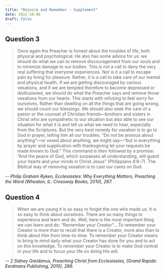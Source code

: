 ```yaml
---
title: "Rejoice and Remember - Supplement"
date: 2022-10-06
draft: false
---
```


## Question 3

>Once again the Preacher is honest about the troubles of life, both physical
and psychological. He also has some advice for us: we should do what we
can to remove discouragement from our souls and to minimize damage to
our bodies. This is not a call to deny the very real suffering that everyone
experiences. Nor is it a call to escape pain by living for pleasure. Rather, it is
a call to take care of our mental and physical health.
If we are getting discouraged by various vexations, and if we are tempted
therefore to become depressed or disillusioned, we should do what the
Preacher says and remove those vexations from our hearts. This starts with
refusing to feel sorry for ourselves. Rather than dwelling on all the things
that are going wrong, we should count our blessings. We should also seek
the care of a pastor or the counsel of Christian friends—brothers and sisters
in Christ who are sympathetic to our situation but also able to see our
situation for what it is and tell us what we need to hear, especially from the
Scriptures.
But the very best remedy for vexation is to go to God in prayer, telling him
all our troubles. “Do not be anxious about anything”—or vexed about
anything, we might say—“but in everything by prayer and supplication with
thanksgiving let your requests be made known to God.” This command is
then followed by a promise: “And the peace of God, which surpasses all
understanding, will guard your hearts and your minds in Christ Jesus”
(Philippians 4:6–7). The Biblical way of removing vexation is to cast our
cares on God.

-- <cite>Philip Graham Ryken, Ecclesiastes: Why Everything Matters, Preaching the Word (Wheaton, IL:
Crossway Books, 2010), 267.</cite>

## Question 4
>When we are young it is so easy to forget the one who made us. It is so
easy to think about ourselves. There are so many things to experience
and learn and do. Well, here is the most important thing we can learn and
do: “Remember your Creator”....To remember your Creator is more than
to recall that there is a Creator, more also than to think about Him from
time-to-time. To remember your Creator means to bring to mind daily
what your Creator has done for you and to act on this knowledge. To
remember your Creator is to make God central in your life and to focus
your life on doing His will.

-- <cite>2 Sidney Greidanus, Preaching Christ from Ecclesiastes, (Grand Rapids: Eerdmans Publishing, 2010), 289.</cite>

